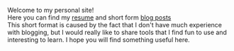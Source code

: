 Welcome to my personal site!\
Here you can find my [resume](/resume/) and short form [blog posts](/posts/)\
This short format is caused by the fact that I don't have much experience with blogging, but I would really like to
share tools that I find fun to use and interesting to learn. I hope you will find something useful here.